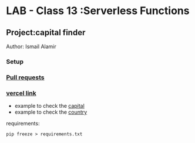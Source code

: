 # LAB - Class 13 :Serverless Functions
## Project:capital finder
Author: Ismail Alamir
### Setup
### [Pull requests](https://github.com/IsmailAlamir/capital-finder/pull/1)

### [vercel link](https://capital-finder-is.vercel.app/api/capital-finder)

- example to check the [capital](https://capital-finder-is.vercel.app/api/capital-finder?capital=Amman)
- example to check the [country](https://capital-finder-is.vercel.app/api/capital-finder?country=Jordan)




requirements:
```
pip freeze > requirements.txt
```
